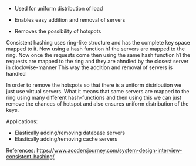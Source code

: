 - Used for uniform distribution of load

- Enables easy addition and removal of servers

- Removes the possibility of hotspots


Consistent hashing uses ring-like structure and has the complete key space mapped to it. Now using a hash function h1 the servers are mapped to the ring.
Now once the requests come then using the same hash function h1 the requests are mapped to the ring and they are ahndled by the closest server in clockwise-manner
This way the addition and removal of servers is handled

In order to remove the hotspots so that there is a uniform distribution we just use virtual servers. What it means that same servers are mapped to the ring using many different hash-functions and then using this we can just remove the chances of hotspot and also ensures uniform distribution of the keys.

Applications:
- Elastically adding/removing database servers
- Elastically adding/removing cache servers


References: https://www.acodersjourney.com/system-design-interview-consistent-hashing/
